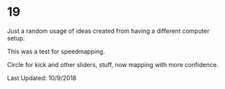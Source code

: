 # 19
Just a random usage of ideas created from having a different computer setup.

This was a test for speedmapping.

Circle for kick and other sliders, stuff, now mapping with more confidence.

Last Updated: 10/9/2018
